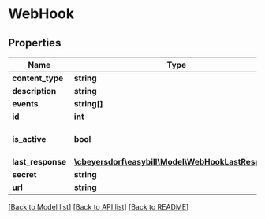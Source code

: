 # WebHook

## Properties
Name | Type | Description | Notes
------------ | ------------- | ------------- | -------------
**content_type** | **string** |  | 
**description** | **string** |  | 
**events** | **string[]** |  | 
**id** | **int** |  | [optional] 
**is_active** | **bool** |  | [optional] [default to false]
**last_response** | [**\cbeyersdorf\easybill\Model\WebHookLastResponse**](WebHookLastResponse.md) |  | [optional] 
**secret** | **string** |  | 
**url** | **string** |  | 

[[Back to Model list]](../README.md#documentation-for-models) [[Back to API list]](../README.md#documentation-for-api-endpoints) [[Back to README]](../README.md)


